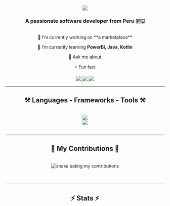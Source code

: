 <h1 align="center">
    <img src="https://readme-typing-svg.herokuapp.com/?font=Righteous&size=35&center=true&vCenter=true&width=500&height=70&duration=4000&lines=Hi+There!+👋;+I'm+Brayan+Cespedes!;" />
</h1>

<h3 align="center">
  A passionate software developer from Peru 🇵🇪
</h3>

<br>

<div align="center">
 🔭 I’m currently working on **a marketplace**
 
 🌱 I’m currently learning **PowerBi, Java, Kotlin**
 
 💬 Ask me about 
 
⚡ Fun fact 
</div>

<div align="center">
    <a href="mailto:bryancespedes1706@gmail.com">
        <img src="https://img.shields.io/badge/Gmail-333333?style=for-the-badge&logo=gmail&logoColor=red" />
    </a>
    <a href="www.linkedin.com/in/brayan-cespedes-184801185" target="_blank">
        <img src="https://img.shields.io/badge/LinkedIn-0077B5?style=for-the-badge&logo=linkedin&logoColor=white" target="_blank" />
    </a>
    <a href="https://krlozces.github.io" target="_blank">
        <img src="https://img.shields.io/badge/Portfolio-FF5722?style=for-the-badge&logo=todoist&logoColor=white" target="_blank" />
    </a>
</div>

<hr />

<h2 align="center">
    ⚒️ Languages - Frameworks - Tools ⚒️
</h2>
<br/>
<div align="center">
    <a href="https://skillicons.dev">
        <img src="https://skillicons.dev/icons?i=nodejs,github,python,javascript,express,mongodb,java,laravel" /><br/>
        <img src="https://skillicons.dev/icons?i=react,r,bootstrap,tailwindcss,mysql,html,css,vscode,figma,git" />
    </a>
</div>
<br/>
<hr/>
<div align="center">
    <h2>🐍 My Contributions 🐍</h2>
    <br/>
    <img alt="snake eating my contributions" src="https://raw.githubusercontent.com/Krlozces/Krlozces/output/github-contribution-grid-snake.svg" />
    <br/><br/><br/>
</div>
<hr/>
<h2 align="center">⚡ Stats ⚡</h2>

